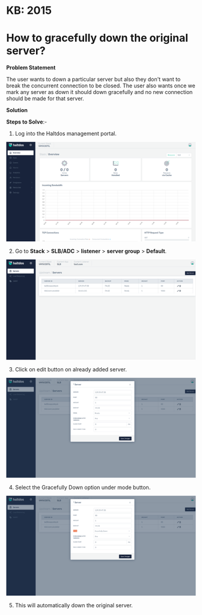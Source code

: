 # KB: 2015

# How to gracefully down the original server?

**Problem Statement**

The user wants to down a particular server but also they don't want to break the concurrent connection to be closed. The user also wants once we mark any server as down it should down gracefully and no new connection should be made for that server.

**Solution**

**Steps to Solve**:-

1. Log into the Haltdos management portal.

![](/img/adc/kb/v2/overview_kb_2015_1.png)

2. Go to **Stack** > **SLB/ADC** > **listener** > **server group** > **Default**.

![](/img/adc/kb/v2/server_kb_2015_2.png)

3. Click on edit button on already added server.

![](/img/adc/kb/v2/server_kb_2015_3.png)

4. Select the Gracefully Down option under mode button.

![](/img/adc/kb/v2/server_kb_2015_4.png)

5. This will automatically down the original server.